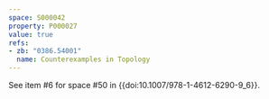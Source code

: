 ```yaml
---
space: S000042
property: P000027
value: true
refs:
- zb: "0386.54001"
  name: Counterexamples in Topology
---
```


See item #6 for space #50 in {{doi:10.1007/978-1-4612-6290-9_6}}.
